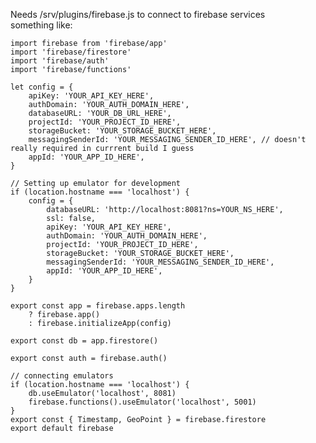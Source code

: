 
Needs /srv/plugins/firebase.js to connect to firebase services<br/>
something like:<br/>

	import firebase from 'firebase/app'
	import 'firebase/firestore'
	import 'firebase/auth'
	import 'firebase/functions'
    
    let config = {
        apiKey: 'YOUR_API_KEY_HERE',
        authDomain: 'YOUR_AUTH_DOMAIN_HERE',
        databaseURL: 'YOUR_DB_URL_HERE',
        projectId: 'YOUR_PROJECT_ID_HERE',
        storageBucket: 'YOUR_STORAGE_BUCKET_HERE',
        messagingSenderId: 'YOUR_MESSAGING_SENDER_ID_HERE', // doesn't really required in currrent build I guess
        appId: 'YOUR_APP_ID_HERE',
    }

    // Setting up emulator for development
    if (location.hostname === 'localhost') {
        config = {
            databaseURL: 'http://localhost:8081?ns=YOUR_NS_HERE',
            ssl: false,
            apiKey: 'YOUR_API_KEY_HERE',
            authDomain: 'YOUR_AUTH_DOMAIN_HERE',
            projectId: 'YOUR_PROJECT_ID_HERE',
            storageBucket: 'YOUR_STORAGE_BUCKET_HERE',
            messagingSenderId: 'YOUR_MESSAGING_SENDER_ID_HERE',
            appId: 'YOUR_APP_ID_HERE',
        }
    }

    export const app = firebase.apps.length
        ? firebase.app()
        : firebase.initializeApp(config)

    export const db = app.firestore()

    export const auth = firebase.auth()

    // connecting emulators
    if (location.hostname === 'localhost') {
        db.useEmulator('localhost', 8081)
        firebase.functions().useEmulator('localhost', 5001)
    }
    export const { Timestamp, GeoPoint } = firebase.firestore
    export default firebase

